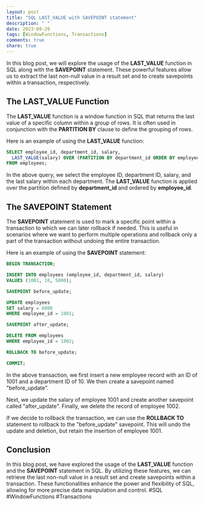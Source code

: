 ```yaml
---
layout: post
title: "SQL LAST_VALUE with SAVEPOINT statement"
description: " "
date: 2023-09-29
tags: [WindowFunctions, Transactions]
comments: true
share: true
---
```


In this blog post, we will explore the usage of the **LAST_VALUE** function in SQL along with the **SAVEPOINT** statement. These powerful features allow us to extract the last non-null value in a result set and to create savepoints within a transaction, respectively. 

## The LAST_VALUE Function

The **LAST_VALUE** function is a window function in SQL that returns the last value of a specific column within a group of rows. It is often used in conjunction with the **PARTITION BY** clause to define the grouping of rows.

Here is an example of using the **LAST_VALUE** function:

```sql
SELECT employee_id, department_id, salary,
  LAST_VALUE(salary) OVER (PARTITION BY department_id ORDER BY employee_id) as last_salary
FROM employees;
```

In the above query, we select the employee ID, department ID, salary, and the last salary within each department. The **LAST_VALUE** function is applied over the partition defined by **department_id** and ordered by **employee_id**.

## The SAVEPOINT Statement

The **SAVEPOINT** statement is used to mark a specific point within a transaction to which we can later rollback if needed. This is useful in scenarios where we want to perform multiple operations and rollback only a part of the transaction without undoing the entire transaction.

Here is an example of using the **SAVEPOINT** statement:

```sql
BEGIN TRANSACTION;

INSERT INTO employees (employee_id, department_id, salary)
VALUES (1001, 10, 5000);

SAVEPOINT before_update;

UPDATE employees
SET salary = 6000
WHERE employee_id = 1001;

SAVEPOINT after_update;

DELETE FROM employees
WHERE employee_id = 1002;

ROLLBACK TO before_update;

COMMIT;
```
In the above transaction, we first insert a new employee record with an ID of 1001 and a department ID of 10. We then create a savepoint named "before_update". 

Next, we update the salary of employee 1001 and create another savepoint called "after_update". Finally, we delete the record of employee 1002.

If we decide to rollback the transaction, we can use the **ROLLBACK TO** statement to rollback to the "before_update" savepoint. This will undo the update and deletion, but retain the insertion of employee 1001.

## Conclusion

In this blog post, we have explored the usage of the **LAST_VALUE** function and the **SAVEPOINT** statement in SQL. By utilizing these features, we can retrieve the last non-null value in a result set and create savepoints within a transaction. These functionalities enhance the power and flexibility of SQL, allowing for more precise data manipulation and control. #SQL #WindowFunctions #Transactions